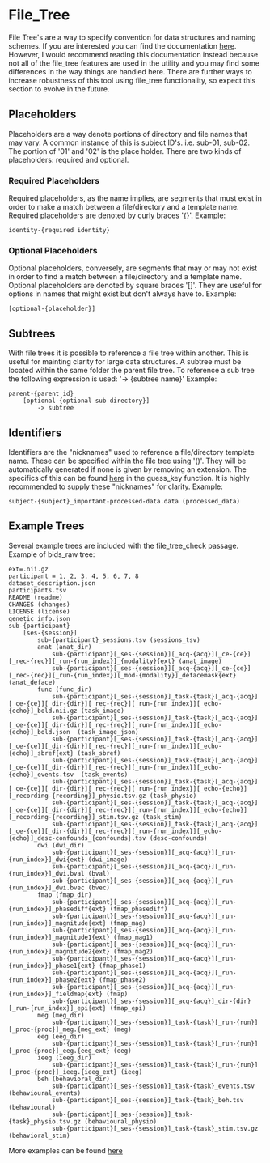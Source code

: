 # File_Tree

File Tree's are a way to specify convention for data structures and naming schemes.
If you are interested you can find the documentation [here](https://pypi.org/project/file-tree/).
However, I would recommend reading this documentation instead because not all of the file_tree
features are used in the utility and you may find some differences in the way things are handled
here.
There are further ways to increase robustness of this tool using file_tree functionality, so
expect this section to evolve in the future.

## Placeholders

Placeholders are a way denote portions of directory and file names that may vary. A common
instance of this is subject ID's. i.e. sub-01, sub-02. The portion of '01' and '02' is the
place holder.
There are two kinds of placeholders: required and optional.

### Required Placeholders

Required placeholders, as the name implies, are segments that must exist in order to make
a match between a file/directory and a template name.
Required placeholders are denoted by curly braces '{}'.
Example:
```
identity-{required identity}
```

### Optional Placeholders

Optional placeholders, conversely, are segments that may or may not exist in order to find a
match between a file/directory and a template name.
Optional placeholders are denoted by square braces '[]'.
They are useful for options in names that might exist but don't always have to.
Example:
```
[optional-{placeholder}]
```
## Subtrees

With file trees it is possible to reference a file tree within another. This is useful for
mainting clarity for large data structures. A subtree must be located within the same folder
the parent file tree. To reference a sub tree the following expression is used: '-> {subtree name}'
Example:
```
parent-{parent_id}
    [optional-{optional sub directory}]
        -> subtree
```

## Identifiers

Identifiers are the "nicknames" used to reference a file/directory template name. These can
be specified within the file tree using '()'. They will be automatically generated if none is
given by removing an extension. The specifics of this can be found [here](https://git.fmrib.ox.ac.uk/ndcn0236/file-tree/-/blob/master/src/file_tree/template.py#:~:text=def%20guess_key(,)%5B0%5D) in the guess_key function.
It is highly recommended to supply these "nicknames" for clarity.
Example:
```
subject-{subject}_important-processed-data.data (processed_data)
```

## Example Trees
Several example trees are included with the file_tree_check passage.
Example of bids_raw tree:
```
ext=.nii.gz
participant = 1, 2, 3, 4, 5, 6, 7, 8
dataset_description.json
participants.tsv
README (readme)
CHANGES (changes)
LICENSE (license)
genetic_info.json
sub-{participant}
    [ses-{session}]
        sub-{participant}_sessions.tsv (sessions_tsv)
        anat (anat_dir)
            sub-{participant}[_ses-{session}][_acq-{acq}][_ce-{ce}][_rec-{rec}][_run-{run_index}]_{modality}{ext} (anat_image)
            sub-{participant}[_ses-{session}][_acq-{acq}][_ce-{ce}][_rec-{rec}][_run-{run_index}][_mod-{modality}]_defacemask{ext} (anat_deface)
        func (func_dir)
            sub-{participant}[_ses-{session}]_task-{task}[_acq-{acq}][_ce-{ce}][_dir-{dir}][_rec-{rec}][_run-{run_index}][_echo-{echo}]_bold.nii.gz (task_image)
            sub-{participant}[_ses-{session}]_task-{task}[_acq-{acq}][_ce-{ce}][_dir-{dir}][_rec-{rec}][_run-{run_index}][_echo-{echo}]_bold.json  (task_image_json)
            sub-{participant}[_ses-{session}]_task-{task}[_acq-{acq}][_ce-{ce}][_dir-{dir}][_rec-{rec}][_run-{run_index}][_echo-{echo}]_sbref{ext} (task_sbref)
            sub-{participant}[_ses-{session}]_task-{task}[_acq-{acq}][_ce-{ce}][_dir-{dir}][_rec-{rec}][_run-{run_index}][_echo-{echo}]_events.tsv  (task_events)
            sub-{participant}[_ses-{session}]_task-{task}[_acq-{acq}][_ce-{ce}][_dir-{dir}][_rec-{rec}][_run-{run_index}][_echo-{echo}][_recording-{recording}]_physio.tsv.gz (task_physio)
            sub-{participant}[_ses-{session}]_task-{task}[_acq-{acq}][_ce-{ce}][_dir-{dir}][_rec-{rec}][_run-{run_index}][_echo-{echo}][_recording-{recording}]_stim.tsv.gz (task_stim)
            sub-{participant}[_ses-{session}]_task-{task}[_acq-{acq}][_ce-{ce}][_dir-{dir}][_rec-{rec}][_run-{run_index}][_echo-{echo}]_desc-confounds_{confounds}.tsv (desc-confounds)
        dwi (dwi_dir)
            sub-{participant}[_ses-{session}][_acq-{acq}][_run-{run_index}]_dwi{ext} (dwi_image)
            sub-{participant}[_ses-{session}][_acq-{acq}][_run-{run_index}]_dwi.bval (bval)
            sub-{participant}[_ses-{session}][_acq-{acq}][_run-{run_index}]_dwi.bvec (bvec)
        fmap (fmap_dir)
            sub-{participant}[_ses-{session}][_acq-{acq}][_run-{run_index}]_phasediff{ext} (fmap_phasediff)
            sub-{participant}[_ses-{session}][_acq-{acq}][_run-{run_index}]_magnitude{ext} (fmap_mag)
            sub-{participant}[_ses-{session}][_acq-{acq}][_run-{run_index}]_magnitude1{ext} (fmap_mag1)
            sub-{participant}[_ses-{session}][_acq-{acq}][_run-{run_index}]_magnitude2{ext} (fmap_mag2)
            sub-{participant}[_ses-{session}][_acq-{acq}][_run-{run_index}]_phase1{ext} (fmap_phase1)
            sub-{participant}[_ses-{session}][_acq-{acq}][_run-{run_index}]_phase2{ext} (fmap_phase2)
            sub-{participant}[_ses-{session}][_acq-{acq}][_run-{run_index}]_fieldmap{ext} (fmap)
            sub-{participant}[_ses-{session}][_acq-{acq}]_dir-{dir}[_run-{run_index}]_epi{ext} (fmap_epi)
        meg (meg_dir)
            sub-{participant}[_ses-{session}]_task-{task}[_run-{run}][_proc-{proc}]_meg.{meg_ext} (meg)
        eeg (eeg_dir)
            sub-{participant}[_ses-{session}]_task-{task}[_run-{run}][_proc-{proc}]_eeg.{eeg_ext} (eeg)
        ieeg (ieeg_dir)
            sub-{participant}[_ses-{session}]_task-{task}[_run-{run}][_proc-{proc}]_ieeg.{ieeg_ext} (ieeg)
        beh (behavioral_dir)
            sub-{participant}[_ses-{session}]_task-{task}_events.tsv (behavioural_events)
            sub-{participant}[_ses-{session}]_task-{task}_beh.tsv (behavioural)
            sub-{participant}[_ses-{session}]_task-{task}_physio.tsv.gz (behavioural_physio)
            sub-{participant}[_ses-{session}]_task-{task}_stim.tsv.gz (behavioral_stim)

```
More examples can be found [here](https://git.fmrib.ox.ac.uk/fsl/fslpy/-/tree/master/fsl/utils/filetree/trees)
